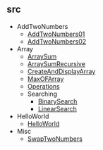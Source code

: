 
## src
  * AddTwoNumbers
    * [AddTwoNumbers01](https://github.com/TheAlgorithms/Java/blob/master/src/AddTwoNumbers/AddTwoNumbers01.java)
    * [AddTwoNumbers02](https://github.com/TheAlgorithms/Java/blob/master/src/AddTwoNumbers/AddTwoNumbers02.java)
  * Array
    * [ArraySum](https://github.com/TheAlgorithms/Java/blob/master/src/Array/ArraySum.java)
    * [ArraySumRecursive](https://github.com/TheAlgorithms/Java/blob/master/src/Array/ArraySumRecursive.java)
    * [CreateAndDisplayArray](https://github.com/TheAlgorithms/Java/blob/master/src/Array/CreateAndDisplayArray.java)
    * [MaxOFArray](https://github.com/TheAlgorithms/Java/blob/master/src/Array/MaxOFArray.java)
    * [Operations](https://github.com/TheAlgorithms/Java/blob/master/src/Array/Operations.java)
    * Searching
      * [BinarySearch](https://github.com/TheAlgorithms/Java/blob/master/src/Array/Searching/BinarySearch.java)
      * [LinearSearch](https://github.com/TheAlgorithms/Java/blob/master/src/Array/Searching/LinearSearch.java)
  * HelloWorld
    * [HelloWorld](https://github.com/TheAlgorithms/Java/blob/master/src/HelloWorld/HelloWorld.java)
  * Misc
    * [SwapTwoNumbers](https://github.com/TheAlgorithms/Java/blob/master/src/Misc/SwapTwoNumbers.java)
